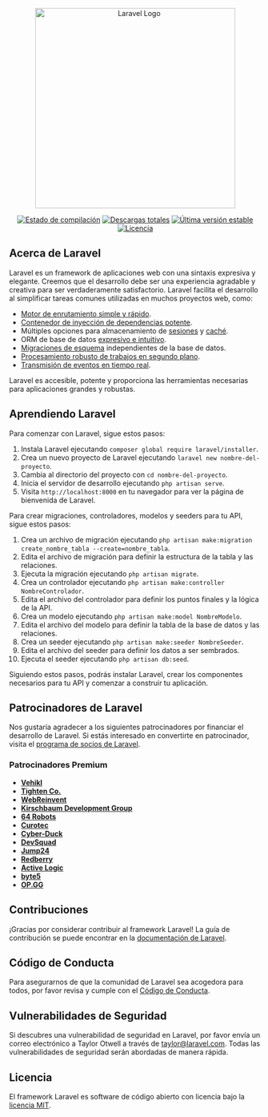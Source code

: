 <p align="center"><a href="https://laravel.com" target="_blank"><img src="https://raw.githubusercontent.com/laravel/art/master/logo-lockup/5%20SVG/2%20CMYK/1%20Full%20Color/laravel-logolockup-cmyk-red.svg" width="400" alt="Laravel Logo"></a></p>
<p align="center">
<a href="https://github.com/laravel/framework/actions"><img src="https://github.com/laravel/framework/workflows/tests/badge.svg" alt="Estado de compilación"></a>
<a href="https://packagist.org/packages/laravel/framework"><img src="https://img.shields.io/packagist/dt/laravel/framework" alt="Descargas totales"></a>
<a href="https://packagist.org/packages/laravel/framework"><img src="https://img.shields.io/packagist/v/laravel/framework" alt="Última versión estable"></a>
<a href="https://packagist.org/packages/laravel/framework"><img src="https://img.shields.io/packagist/l/laravel/framework" alt="Licencia"></a>
</p>

## Acerca de Laravel

Laravel es un framework de aplicaciones web con una sintaxis expresiva y elegante. Creemos que el desarrollo debe ser una experiencia agradable y creativa para ser verdaderamente satisfactorio. Laravel facilita el desarrollo al simplificar tareas comunes utilizadas en muchos proyectos web, como:

- [Motor de enrutamiento simple y rápido](https://laravel.com/docs/routing).
- [Contenedor de inyección de dependencias potente](https://laravel.com/docs/container).
- Múltiples opciones para almacenamiento de [sesiones](https://laravel.com/docs/session) y [caché](https://laravel.com/docs/cache).
- ORM de base de datos [expresivo e intuitivo](https://laravel.com/docs/eloquent).
- [Migraciones de esquema](https://laravel.com/docs/migrations) independientes de la base de datos.
- [Procesamiento robusto de trabajos en segundo plano](https://laravel.com/docs/queues).
- [Transmisión de eventos en tiempo real](https://laravel.com/docs/broadcasting).

Laravel es accesible, potente y proporciona las herramientas necesarias para aplicaciones grandes y robustas.

## Aprendiendo Laravel

Para comenzar con Laravel, sigue estos pasos:

1. Instala Laravel ejecutando `composer global require laravel/installer`.
2. Crea un nuevo proyecto de Laravel ejecutando `laravel new nombre-del-proyecto`.
3. Cambia al directorio del proyecto con `cd nombre-del-proyecto`.
4. Inicia el servidor de desarrollo ejecutando `php artisan serve`.
5. Visita `http://localhost:8000` en tu navegador para ver la página de bienvenida de Laravel.

Para crear migraciones, controladores, modelos y seeders para tu API, sigue estos pasos:

1. Crea un archivo de migración ejecutando `php artisan make:migration create_nombre_tabla --create=nombre_tabla`.
2. Edita el archivo de migración para definir la estructura de la tabla y las relaciones.
3. Ejecuta la migración ejecutando `php artisan migrate`.
4. Crea un controlador ejecutando `php artisan make:controller NombreControlador`.
5. Edita el archivo del controlador para definir los puntos finales y la lógica de la API.
6. Crea un modelo ejecutando `php artisan make:model NombreModelo`.
7. Edita el archivo del modelo para definir la tabla de la base de datos y las relaciones.
8. Crea un seeder ejecutando `php artisan make:seeder NombreSeeder`.
9. Edita el archivo del seeder para definir los datos a ser sembrados.
10. Ejecuta el seeder ejecutando `php artisan db:seed`.

Siguiendo estos pasos, podrás instalar Laravel, crear los componentes necesarios para tu API y comenzar a construir tu aplicación.

## Patrocinadores de Laravel

Nos gustaría agradecer a los siguientes patrocinadores por financiar el desarrollo de Laravel. Si estás interesado en convertirte en patrocinador, visita el [programa de socios de Laravel](https://partners.laravel.com).

### Patrocinadores Premium

- **[Vehikl](https://vehikl.com/)**
- **[Tighten Co.](https://tighten.co)**
- **[WebReinvent](https://webreinvent.com/)**
- **[Kirschbaum Development Group](https://kirschbaumdevelopment.com)**
- **[64 Robots](https://64robots.com)**
- **[Curotec](https://www.curotec.com/services/technologies/laravel/)**
- **[Cyber-Duck](https://cyber-duck.co.uk)**
- **[DevSquad](https://devsquad.com/hire-laravel-developers)**
- **[Jump24](https://jump24.co.uk)**
- **[Redberry](https://redberry.international/laravel/)**
- **[Active Logic](https://activelogic.com)**
- **[byte5](https://byte5.de)**
- **[OP.GG](https://op.gg)**

## Contribuciones

¡Gracias por considerar contribuir al framework Laravel! La guía de contribución se puede encontrar en la [documentación de Laravel](https://laravel.com/docs/contributions).

## Código de Conducta

Para asegurarnos de que la comunidad de Laravel sea acogedora para todos, por favor revisa y cumple con el [Código de Conducta](https://laravel.com/docs/contributions#code-of-conduct).

## Vulnerabilidades de Seguridad

Si descubres una vulnerabilidad de seguridad en Laravel, por favor envía un correo electrónico a Taylor Otwell a través de [taylor@laravel.com](mailto:taylor@laravel.com). Todas las vulnerabilidades de seguridad serán abordadas de manera rápida.

## Licencia

El framework Laravel es software de código abierto con licencia bajo la [licencia MIT](https://opensource.org/licenses/MIT).


